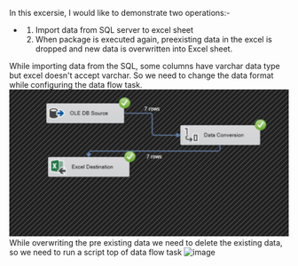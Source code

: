 In this excersie, I would like to demonstrate two operations:-
- 1) Import data from SQL server to excel sheet
  2) When package is executed again, preexisting data in the excel is dropped and new data is overwritten into Excel sheet.
 
While importing data from the SQL, some columns have varchar data type but excel doesn't accept varchar. So we need to change the data format while configuring the data flow task.
![image](https://github.com/SivaKarthik711/SQL_Server_Integration_Services/blob/a808392eac6a9d2009fe63e594f08b31711fa523/Overwrite%20data%20to%20Excel%20file%20in%20SSIS/Screenshot%202024-12-13%20164559.png)
While overwriting the pre existing data we need to delete the existing data, so we need to run a script top of data flow task
![image]()
